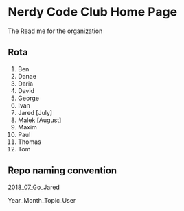 # Nerdy Code Club Home Page
The Read me for the organization

## Rota

1.	Ben
2.	Danae
3.	Daria
4.	David
5.	George
6.	Ivan
7.	Jared [July]
8.	Malek [August]
9.	Maxim
10. Paul
11.	Thomas
12.	Tom


## Repo naming convention

2018_07_Go_Jared

Year_Month_Topic_User
